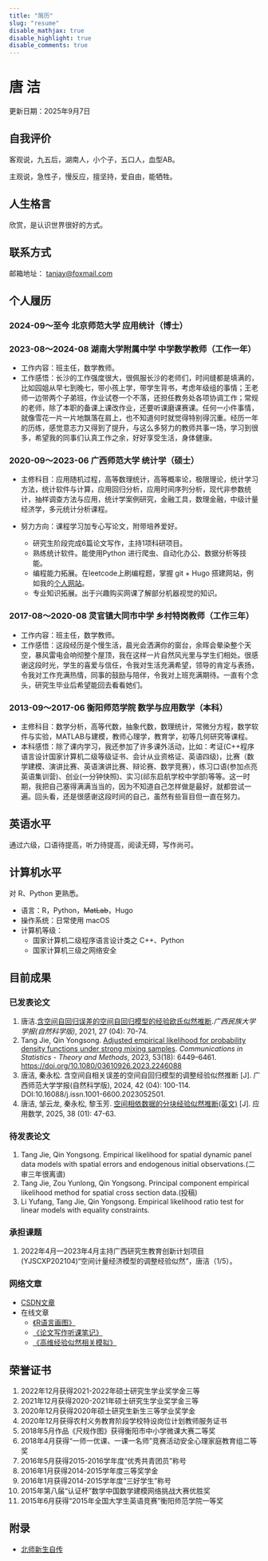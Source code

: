 ```yaml
---
title: "简历"
slug: "resume"
disable_mathjax: true
disable_highlight: true
disable_comments: true
---
```

# 唐 洁
更新日期：2025年9月7日

## 自我评价
客观说，九五后，湖南人，小个子，五口人，血型AB。

主观说，急性子，慢反应，擅坚持，爱自由，能牺牲。

## 人生格言
欣赏，是认识世界很好的方式。

## 联系方式
邮箱地址： tanjay@foxmail.com

## 个人履历

### 2024-09～至今 北京师范大学 应用统计（博士）

### 2023-08～2024-08  湖南大学附属中学  中学数学教师（工作一年）
- 工作内容：班主任，数学教师。
- 工作感悟：长沙的工作强度很大，很佩服长沙的老师们，时间缝都是填满的，比如园姐从早七到晚七，带小孩上学，带学生背书，考虑年级组的事情；王老师一边带两个子弟班，作业试卷一个不落，还担任教务处各项协调工作；常规的老师，除了本职的备课上课改作业，还要听课磨课赛课。任何一小件事情，就像雪花一片一片地飘落在肩上，也不知道何时就觉得特别得沉重。经历一年的历练，感觉意志力又得到了提升，与这么多努力的教师共事一场，学习到很多，希望我的同事们认真工作之余，好好享受生活，身体健康。

### 2020-09～2023-06  广西师范大学  统计学（硕士）
- 主修科目：应用随机过程，高等数理统计，高等概率论，极限理论，统计学习方法，统计软件与计算，应用回归分析，应用时间序列分析，现代非参数统计，抽样调查方法与应用，统计学案例研究，金融工具，数理金融，中级计量经济学，多元统计分析课程。
- 努力方向：课程学习加专心写论文，附带培养爱好。

   - 研究生阶段完成6篇论文写作，主持1项科研项目。
   - 熟练统计软件。能使用Python 进行爬虫、自动化办公、数据分析等技能。
   - 编程能力拓展。在leetcode上刷编程题，掌握 git + Hugo 搭建网站，例如我的[个人网站](https://tang-jay.github.io)。
   - 专业知识拓展。出于兴趣购买网课了解部分机器视觉的知识。

### 2017-08～2020-08  灵官镇大同市中学  乡村特岗教师（工作三年）

- 工作内容：班主任，数学教师。
- 工作感悟：这段经历是个慢生活，晨光会洒满你的窗台，余晖会晕染整个天空，暴风雷电会响彻整个屋顶，我在这样一片自然风光里与学生们相处。很感谢这段时光，学生的喜爱与信任，令我对生活充满希望，领导的肯定与表扬，令我对工作充满热情，同事的鼓励与陪伴，令我对上班充满期待。一直有个念头，研究生毕业后希望能回去看看她们。

### 2013-09～2017-06  衡阳师范学院  数学与应用数学（本科）
- 主修科目：数学分析，高等代数，抽象代数，数理统计，常微分方程，数学软件与实验，MATLAB与建模，教师心理学，教育学，初等几何研究等课程。
- 本科感悟：除了课内学习，我还参加了许多课外活动，比如：考证(C++程序语言设计国家计算机二级等级证书、会计从业资格证、英语四级)，比赛（数学建模、演讲比赛、英语演讲比赛、辩论赛、数学竞赛），练习口语(参加点亮英语集训营)、创业(一分钟快照)、实习(祁东启航学校中学部)等等。这一时期，我把自己塞得满满当当的，因为不知道自己怎样做是最好，就都尝试一遍。回头看，还是很感谢这段时间的自己，虽然有些盲目但一直在努力。

## 英语水平
通过六级，口语待提高，听力待提高，阅读无碍，写作尚可。

## 计算机水平
对 R、Python 更熟悉。
- 语言：R，Python，~~MatLab~~，Hugo
- 操作系统：日常使用 macOS
- 计算机等级：
   - 国家计算机二级程序语言设计类之 C++、Python
   - 国家计算机三级之网络安全

## 目前成果

### 已发表论文
1. 唐洁.[含空间自回归误差的空间自回归模型的经验欧氏似然推断](https://kns.cnki.net/kcms2/article/abstract?v=3uoqIhG8C44YLTlOAiTRKibYlV5Vjs7iJTKGjg9uTdeTsOI_ra5_XXFLb7ALZ-GdYHOSBqrRoJpwLHpKnKKAN3wOYS2Lh1pD&uniplatform=NZKPT).*广西民族大学学报(自然科学版)*, 2021, 27 (04): 70-74. 
1. Tang Jie, Qin Yongsong. [Adjusted empirical likelihood for probability density functions under strong
   mixing samples](https://www.tandfonline.com/doi/full/10.1080/03610926.2023.2246088). *Communications in Statistics - Theory and Methods*, 2023, 53(18): 6449–6461. https://doi.org/10.1080/03610926.2023.2246088
1. 唐洁, 秦永松. 含空间自相关误差的空间自回归模型的调整经验似然推断 [J]. 广西师范大学学报(自然科学版), 2024, 42 (04): 100-114. DOI:10.16088/j.issn.1001-6600.2023052501.
1. 唐洁, 邹云龙, 秦永松, 黎玉芳. [空间相依数据的分块经验似然推断(英文)](https://kns.cnki.net/kcms2/article/abstract?v=fvwDbTJIyzQ_OmTAhyRp0xQ-sVwaGtxjKKTsfhhiJme0vhc_1pECYakI_Y19-0iqyKtNkEPsZq3jVU3sylKpvkV1-e2ywyBBUm4CYlZ8Bqg=&uniplatform=NZKPT) [J]. 应用数学, 2025, 38 (01): 47-63.
### 待发表论文

1. Tang Jie, Qin Yongsong. Empirical likelihood for spatial dynamic panel data models with spatial errors and endogenous initial observations.(二审三年很离谱)
1. Tang Jie, Zou Yunlong, Qin Yongsong. Principal component empirical likelihood method for spatial cross section data.(投稿)
1. Li Yufang, Tang Jie, Qin Yongsong. Empirical likelihood ratio test for linear models with equality constraints.


### 承担课题
1. 2022年4月—2023年4月主持广西研究生教育创新计划项目(YJSCXP202104)“空间计量经济模型的调整经验似然”，唐洁（1/5）。

### 网络文章
- [CSDN文章](https://blog.csdn.net/JTang1995?type=lately)
- 在线文章 
   - [《R语言画图》](https://tang-jay.github.io/RBook) 
   - [《论文写作听课笔记》](https://tang-jay.github.io/EssayNotes/)
   - [《高维经验似然相关模拟》](https://tang-jay.github.io/HighDimen/)

## 荣誉证书
1. 2022年12月获得2021-2022年硕士研究生学业奖学金三等
1. 2021年12月获得2020-2021年硕士研究生学业奖学金三等
1. 2020年12月获得2020年硕士研究生新生三等学业奖学金
1. 2020年12月获得农村义务教育阶段学校特设岗位计划教师服务证书
1. 2018年5月作品《尺规作图》获得衡阳市中小学微课大赛二等奖
1. 2018年4月获得“一师一优课、一课一名师”竞赛活动安全心理家庭教育组二等奖
1. 2016年5月获得2015-2016学年度“优秀共青团员”称号
1. 2016年1月获得2014-2015学年度三等奖学金
1. 2016年1月获得2014-2015学年度“三好学生”称号
1. 2015年第八届“认证杯”数学中国数学建模网络挑战大赛优胜奖
1. 2015年6月获得“2015年全国大学生英语竞赛”衡阳师范学院一等奖

## 附录

- [北师新生自传](/cn/2024/09/04/self-intro)


